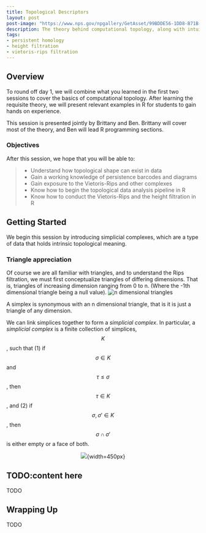 ```yaml
---
title: Topological Descriptors
layout: post
post-image: "https://www.nps.gov/npgallery/GetAsset/99BDDE56-1DD8-B71B-0BF0D34E843D9014/proxy/hires?"
description: The theory behind computational topology, along with intuitive examples
tags:
- persistent homology
- height filtration
- vietoris-rips filtration
---
```


## Overview

To round off day 1, we will combine what you learned in the first two sessions to cover
the basics of computational topology. After learning the requisite theory,
we will present relevant examples in R for students to gain hands on experience.

This session is presented jointly by Brittany and Ben. Brittany will cover most of the
theory, and Ben will lead R programming sections.

### Objectives

After this session, we hope that you will  be able to:

> - Understand how topological shape can exist in data
> - Gain a working knowledge of persistence barcodes and diagrams
> - Gain exposure to the Vietoris-Rips and other complexes
> - Know how to begin the topological data analysis pipeline in R
> - Know how to conduct the Vietoris-Rips and the height filtration in R

## Getting Started

We begin this session by introducing simplicial complexes, which are 
a type of data that holds intrinsic topological meaning.

### Triangle appreciation

Of course we are all familiar with triangles, and to understand the Rips filtration, we must first conceptualize triangles of differing dimensions. That is, triangles of increasing dimension ranging from 0 to n. (Where the -1th dimensional triangle being a null value).
![n dimensional triangles](https://i.stack.imgur.com/O6xtg.png)

A simplex is synonymous with an n dimensional triangle, that is it is just a triangle of any dimension.

We can link simplices together to form a *simplicial complex*. In particular, a *simplicial complex*
is a finite collection of simplices, $$K$$, such that (1) if $$\sigma \in K$$ and $$\tau\leq \sigma$$,
then $$\tau \in K$$, and (2) if $$\sigma, \sigma'\in K$$, then $$\sigma\cap \sigma'$$ is either empty
or a face of both.

<center>

![](images/simplicialcomplex.svg){width=450px}

</center>



## TODO:content here

TODO

## Wrapping Up

TODO
